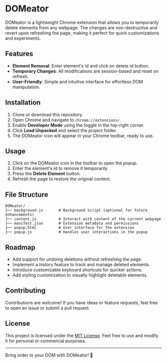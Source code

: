 # DOMeator

DOMeator is a lightweight Chrome extension that allows you to temporarily delete elements from any webpage. The changes are non-destructive and revert upon refreshing the page, making it perfect for quick customizations and experiments.

## Features

- **Element Removal**: Enter element's id and click on delete id button.
- **Temporary Changes**: All modifications are session-based and reset on refresh.
- **User-Friendly**: Simple and intuitive interface for effortless DOM manipulation.

## Installation

1. Clone or download this repository.
2. Open Chrome and navigate to `chrome://extensions/`.
3. Enable **Developer Mode** using the toggle in the top-right corner.
4. Click **Load Unpacked** and select the project folder.
5. The DOMeator icon will appear in your Chrome toolbar, ready to use.

## Usage

1. Click on the DOMeator icon in the toolbar to open the popup.
2. Enter the element's id to remove it temporarily.
3. Press the **Delete Element** button.
4. Refresh the page to restore the original content.

## File Structure

```text
DOMeator/
├── background.js       # Background script (optional for future enhancements)
├── content.js          # Interact with content of the current webpage
├── manifest.json       # Extension metadata and permissions
├── popup.html          # User interface for the extension
├── popup.js            # Handles user interactions in the popup
```

## Roadmap

- Add support for undoing deletions without refreshing the page.
- Implement a history feature to track and manage deleted elements.
- Introduce customizable keyboard shortcuts for quicker actions.
- Add styling customization to visually highlight deletable elements.

## Contributing

Contributions are welcome! If you have ideas or feature requests, feel free to open an issue or submit a pull request.

## License

This project is licensed under the [MIT License](LICENSE). Feel free to use and modify it for personal or commercial purposes.

---

Bring order to your DOM with DOMeator! 🚀

